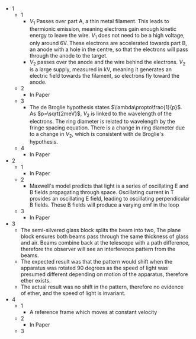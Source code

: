 - 1
	- 1
		- $V_1$ Passes over part A, a thin metal filament. This leads to thermionic emission, meaning electrons gain enough kinetic energy to leave the wire. $V_1$ does not need to be a high voltage, only around 6V. These electrons are accelerated towards part B, an anode with a hole in the centre, so that the electrons will pass through the anode to the target.
		- $V_2$ passes over the anode and the wire behind the electrons. $V_2$ is a large supply, measured in kV, meaning it generates an electric field towards the filament, so electrons fly toward the anode.
	- 2
		- In Paper
	- 3
		- The de Broglie hypothesis states $\lambda\propto\frac{1}{p}$. As $p=\sqrt{2meV}$, $V_2$ is linked to the wavelength of the electrons. The ring diameter is related to wavelength by the fringe spacing equation. There is a change in ring diameter due to a change in $V_2$, which is consistent with de Broglie's hypothesis.
	- 4
		- In Paper
- 2
	- 1
		- In Paper
	- 2
		- Maxwell's model predicts that light is a series of oscillating E and B fields propagating through space. Oscillating current in T provides an oscillating E field, leading to oscillating perpendicular B fields. These B fields will produce a varying emf in the loop
	- 3
		- In Paper
- 3
	- The semi-silvered glass block splits the beam into two, The plane block ensures both beams pass through the same thickness of glass and air. Beams combine back at the telescope with a path difference, therefore the observer will see an interference pattern from the beams.
	- The expected result was that the pattern would shift when the apparatus was rotated 90 degrees as the speed of light was presumed different depending on motion of the apparatus, therefore ether exists.
	- The actual result was no shift in the pattern, therefore no evidence of ether, and the speed of light is invariant.
- 4
	- 1
		- A reference frame which moves at constant velocity
	- 2
		- In Paper
	- 3